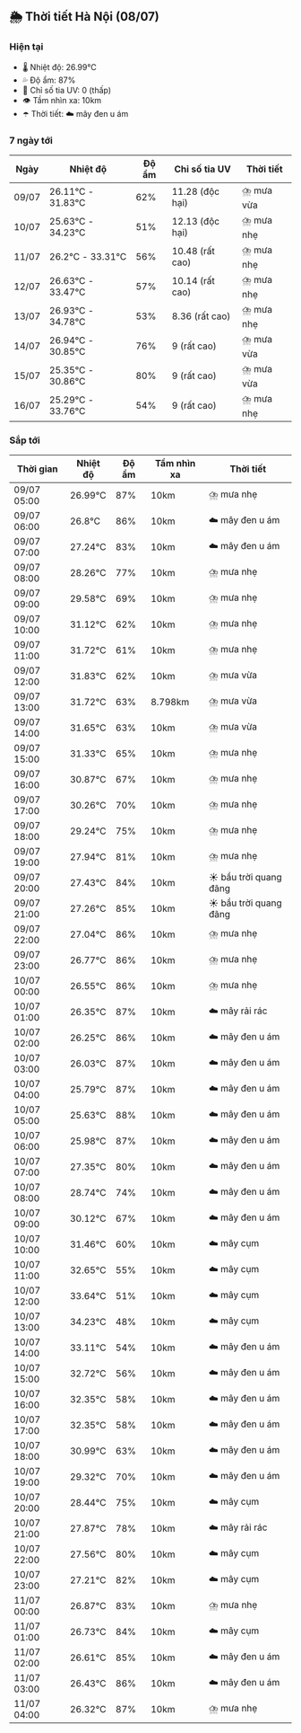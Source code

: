 ## 🌦️ Thời tiết Hà Nội (08/07)

### Hiện tại

- 🌡️ Nhiệt độ: 26.99℃
- 💦 Độ ẩm: 87%
- 🌟 Chỉ số tia UV: 0 (thấp)
- 👁️ Tầm nhìn xa: 10km
- ☂️ Thời tiết: ☁️ mây đen u ám

### 7 ngày tới

| Ngày | Nhiệt độ | Độ ẩm | Chỉ số tia UV | Thời tiết |
| --- | --- | --- | --- | --- |
| 09/07 | 26.11℃ - 31.83℃ | 62% | 11.28 (độc hại) | ⛈️ mưa vừa |
| 10/07 | 25.63℃ - 34.23℃ | 51% | 12.13 (độc hại) | ⛈️ mưa nhẹ |
| 11/07 | 26.2℃ - 33.31℃ | 56% | 10.48 (rất cao) | ⛈️ mưa nhẹ |
| 12/07 | 26.63℃ - 33.47℃ | 57% | 10.14 (rất cao) | ⛈️ mưa nhẹ |
| 13/07 | 26.93℃ - 34.78℃ | 53% | 8.36 (rất cao) | ⛈️ mưa nhẹ |
| 14/07 | 26.94℃ - 30.85℃ | 76% | 9 (rất cao) | ⛈️ mưa vừa |
| 15/07 | 25.35℃ - 30.86℃ | 80% | 9 (rất cao) | ⛈️ mưa vừa |
| 16/07 | 25.29℃ - 33.76℃ | 54% | 9 (rất cao) | ⛈️ mưa nhẹ |

### Sắp tới

| Thời gian | Nhiệt độ | Độ ẩm | Tầm nhìn xa | Thời tiết |
| --- | --- | --- | --- | --- |
| 09/07 05:00 | 26.99℃ | 87% | 10km | ⛈️ mưa nhẹ |
| 09/07 06:00 | 26.8℃ | 86% | 10km | ☁️ mây đen u ám |
| 09/07 07:00 | 27.24℃ | 83% | 10km | ☁️ mây đen u ám |
| 09/07 08:00 | 28.26℃ | 77% | 10km | ⛈️ mưa nhẹ |
| 09/07 09:00 | 29.58℃ | 69% | 10km | ⛈️ mưa nhẹ |
| 09/07 10:00 | 31.12℃ | 62% | 10km | ⛈️ mưa nhẹ |
| 09/07 11:00 | 31.72℃ | 61% | 10km | ⛈️ mưa nhẹ |
| 09/07 12:00 | 31.83℃ | 62% | 10km | ⛈️ mưa vừa |
| 09/07 13:00 | 31.72℃ | 63% | 8.798km | ⛈️ mưa vừa |
| 09/07 14:00 | 31.65℃ | 63% | 10km | ⛈️ mưa vừa |
| 09/07 15:00 | 31.33℃ | 65% | 10km | ⛈️ mưa nhẹ |
| 09/07 16:00 | 30.87℃ | 67% | 10km | ⛈️ mưa nhẹ |
| 09/07 17:00 | 30.26℃ | 70% | 10km | ⛈️ mưa nhẹ |
| 09/07 18:00 | 29.24℃ | 75% | 10km | ⛈️ mưa nhẹ |
| 09/07 19:00 | 27.94℃ | 81% | 10km | ⛈️ mưa nhẹ |
| 09/07 20:00 | 27.43℃ | 84% | 10km | ☀️ bầu trời quang đãng |
| 09/07 21:00 | 27.26℃ | 85% | 10km | ☀️ bầu trời quang đãng |
| 09/07 22:00 | 27.04℃ | 86% | 10km | ⛈️ mưa nhẹ |
| 09/07 23:00 | 26.77℃ | 86% | 10km | ⛈️ mưa nhẹ |
| 10/07 00:00 | 26.55℃ | 86% | 10km | ⛈️ mưa nhẹ |
| 10/07 01:00 | 26.35℃ | 87% | 10km | ☁️ mây rải rác |
| 10/07 02:00 | 26.25℃ | 86% | 10km | ☁️ mây đen u ám |
| 10/07 03:00 | 26.03℃ | 87% | 10km | ☁️ mây đen u ám |
| 10/07 04:00 | 25.79℃ | 87% | 10km | ☁️ mây đen u ám |
| 10/07 05:00 | 25.63℃ | 88% | 10km | ☁️ mây đen u ám |
| 10/07 06:00 | 25.98℃ | 87% | 10km | ☁️ mây đen u ám |
| 10/07 07:00 | 27.35℃ | 80% | 10km | ☁️ mây đen u ám |
| 10/07 08:00 | 28.74℃ | 74% | 10km | ☁️ mây đen u ám |
| 10/07 09:00 | 30.12℃ | 67% | 10km | ☁️ mây đen u ám |
| 10/07 10:00 | 31.46℃ | 60% | 10km | ☁️ mây cụm |
| 10/07 11:00 | 32.65℃ | 55% | 10km | ☁️ mây cụm |
| 10/07 12:00 | 33.64℃ | 51% | 10km | ☁️ mây cụm |
| 10/07 13:00 | 34.23℃ | 48% | 10km | ☁️ mây cụm |
| 10/07 14:00 | 33.11℃ | 54% | 10km | ☁️ mây đen u ám |
| 10/07 15:00 | 32.72℃ | 56% | 10km | ☁️ mây đen u ám |
| 10/07 16:00 | 32.35℃ | 58% | 10km | ☁️ mây đen u ám |
| 10/07 17:00 | 32.35℃ | 58% | 10km | ☁️ mây đen u ám |
| 10/07 18:00 | 30.99℃ | 63% | 10km | ☁️ mây đen u ám |
| 10/07 19:00 | 29.32℃ | 70% | 10km | ☁️ mây đen u ám |
| 10/07 20:00 | 28.44℃ | 75% | 10km | ☁️ mây cụm |
| 10/07 21:00 | 27.87℃ | 78% | 10km | ☁️ mây rải rác |
| 10/07 22:00 | 27.56℃ | 80% | 10km | ☁️ mây cụm |
| 10/07 23:00 | 27.21℃ | 82% | 10km | ☁️ mây cụm |
| 11/07 00:00 | 26.87℃ | 83% | 10km | ⛈️ mưa nhẹ |
| 11/07 01:00 | 26.73℃ | 84% | 10km | ☁️ mây cụm |
| 11/07 02:00 | 26.61℃ | 85% | 10km | ☁️ mây đen u ám |
| 11/07 03:00 | 26.43℃ | 86% | 10km | ☁️ mây đen u ám |
| 11/07 04:00 | 26.32℃ | 87% | 10km | ⛈️ mưa nhẹ |
